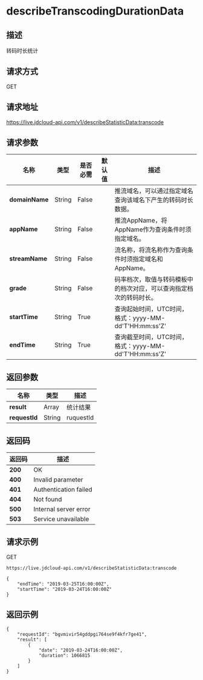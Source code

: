 # describeTranscodingDurationData


## 描述
转码时长统计

## 请求方式
GET

## 请求地址
https://live.jdcloud-api.com/v1/describeStatisticData:transcode


## 请求参数
|名称|类型|是否必需|默认值|描述|
|---|---|---|---|---|
|**domainName**|String|False| |推流域名，可以通过指定域名查询该域名下产生的转码时长数据。<br>|
|**appName**|String|False| |推流AppName，将AppName作为查询条件时须指定域名。<br>|
|**streamName**|String|False| |流名称，将流名称作为查询条件时须指定域名和AppName。<br>|
|**grade**|String|False| |码率档次，取值与转码模板中的档次对应，可以查询指定档次的转码时长。<br>|
|**startTime**|String|True| |查询起始时间，UTC时间，格式：yyyy-MM-dd'T'HH:mm:ss'Z'<br>|
|**endTime**|String|True| |查询截至时间，UTC时间，格式：yyyy-MM-dd'T'HH:mm:ss'Z'<br>|


## 返回参数
|名称|类型|描述|
|---|---|---|
|**result**|Array|统计结果|
|**requestId**|String|ruquestId|


## 返回码
|返回码|描述|
|---|---|
|**200**|OK|
|**400**|Invalid parameter|
|**401**|Authentication failed|
|**404**|Not found|
|**500**|Internal server error|
|**503**|Service unavailable|

## 请求示例
GET
```
https://live.jdcloud-api.com/v1/describeStatisticData:transcode

```
```
{
    "endTime": "2019-03-25T16:00:00Z", 
    "startTime": "2019-03-24T16:00:00Z"
}
```

## 返回示例
```
{
    "requestId": "bgvmivir54gddpgi764se9f4kfr7ge41", 
    "result": [
        {
            "date": "2019-03-24T16:00:00Z", 
            "duration": 1066815
        }
    ]
}
```
